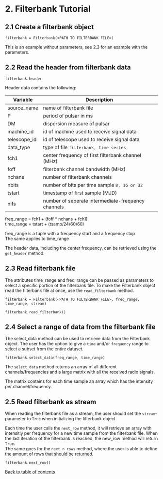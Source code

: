 # 2. Filterbank Tutorial

## 2.1 Create a filterbank object
```
filterbank = Filterbank(<PATH TO FILTERBANK FILE>)
```
This is an example without parameters, see 2.3 for an example with the parameters.
## 2.2 Read the header from filterbank data
```
filterbank.header
```

Header data contains the following:

| Variable | Description |
| --- | --- |
| source_name | name of filterbank file |
| P | period of pulsar in ms |
| DM | dispersion measure of pulsar |
| machine_id | id of machine used to receive signal data |
| telescope_id | id of telescope used to receive signal data |
| data_type | type of file `filterbank, time series` |
| fch1 | center frequency of first filterbank channel (MHz) |
| foff | filterbank channel bandwidth (MHz) |
| nchans | number of filterbank channels |
| nbits | number of bits per time sample `8, 16 or 32` |
| tstart | timestamp of first sample (MJD) |
| nifs | number of seperate intermediate-frequency channels |

freq_range = fch1 + (foff * nchans + fch1)  
time_range = tstart + (tsamp/24/60/60)

freq_range is a tuple with a frequency start and a frequency stop  
The same applies to time_range

The header data, including the center frequency, can be retrieved using the `get_header` method.

## 2.3 Read filterbank file
The attributes time_range and freq_range can be passed as parameters to select a specific portion of the filterbank file.
To make the Filterbank object read the filterbank file at once, use the `read_filterbank` method.
```
filterbank = Filterbank(<PATH TO FILTERBANK FILE>, freq_range, time_range, stream)

filterbank.read_filterbank()
```

## 2.4 Select a range of data from the filterbank file
The select_data method can be used to retrieve data from the Filterbank object.
The user has the option to give a `time` and/or `frequency` range to select a subset from the entire dataset.
```
filterbank.select_data(freq_range, time_range)
```
The `select_data` method returns an array of all different channels/frequencies and a large matrix with all the received radio signals.

The matrix contains for each time sample an array which has the intensity per channel/frequency.

## 2.5 Read filterbank as stream
When reading the filterbank file as a stream, the user should set the `stream`-parameter to `True` when initializing the filterbank object.

Each time the user calls the `next_row` method, it will retrieve an array with intensitiy per frequency for a new time sample from the filterbank file.
When the last iteration of the filterbank is reached, the new_row method will return `True`.  
The same goes for the `next_n_rows` method, where the user is able to define the amount of rows that should be returned.

```
filterbank.next_row()
```

[Back to table of contents](../README.md)